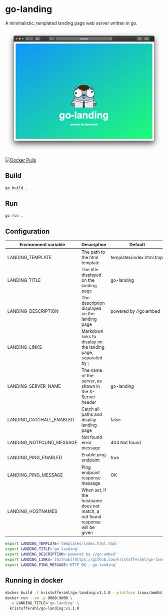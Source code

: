 # go-landing

A minimalistic, templated landing page web server written in go.

![go-landing screenshot](screenshot.png)

[![Docker Pulls](https://img.shields.io/docker/pulls/kristofferahl/go-landing.svg?style=for-the-badge)](https://hub.docker.com/r/kristofferahl/go-landing/)

## Build

```bash
go build .
```

## Run

```bash
go run .
```

## Configuration

| Environment variable | Description | Default |
| --- | --- | --- |
| LANDING_TEMPLATE | The path to the html template | templates/index.html.tmpl |
| LANDING_TITLE | The title displayed on the landing page | go-landing |
| LANDING_DESCRIPTION | The description displayed on the landing page | powered by //go:embed |
| LANDING_LINKS | Markdown links to display on the landing page, separated by ; |  |
| LANDING_SERVER_NAME | The name of the server, as shown in the X-Server header | go-landing |
| LANDING_CATCHALL_ENABLED | Catch all paths and display landing page | false |
| LANDING_NOTFOUND_MESSAGE | Not found error message | 404 Not found |
| LANDING_PING_ENABLED | Enable ping endpoint | true |
| LANDING_PING_MESSAGE | Ping endpoint response message | OK |
| LANDING_HOSTNAMES | When set, if the hostname does not match, a not found response will be given |  |

```bash
export LANDING_TEMPLATE='templates/index.html.tmpl'
export LANDING_TITLE='go-landing'
export LANDING_DESCRIPTION='powered by //go:embed'
export LANDING_LINKS='[Github](https://github.com/kristofferahl/go-landing);[Docker Hub](https://hub.docker.com/r/kristofferahl/go-landing)'
export LANDING_PING_MESSAGE='HTTP OK - go-landing'
```

## Running in docker

```bash
docker build -t kristofferahl/go-landing:v1.1.0 --platform linux/amd64 .
docker run --rm -p 9000:9000 \
  -e LANDING_TITLE='go-landing' \
  kristofferahl/go-landing:v1.1.0
```
